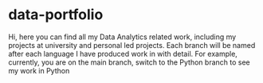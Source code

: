 # data-portfolio
Hi, here you can find all my Data Analytics related work, including my projects at university and personal led projects.
Each branch will be named after each language I have produced work in with detail.
For example, currently, you are on the main branch, switch to the Python branch to see my work in Python

